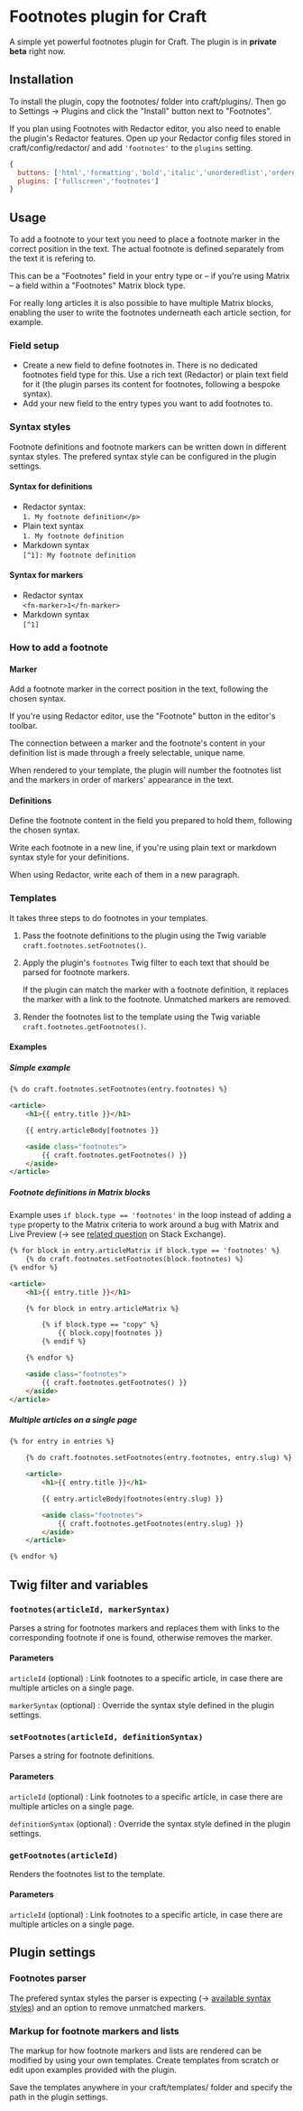 # Footnotes plugin for Craft

A simple yet powerful footnotes plugin for Craft. The plugin is in **private beta** right now.

## Installation

To install the plugin, copy the footnotes/ folder into craft/plugins/. Then go to Settings → Plugins and click the "Install" button next to "Footnotes".

If you plan using Footnotes with Redactor editor, you also need to enable the plugin's Redactor features. Open up your Redactor config files stored in craft/config/redactor/ and add `'footnotes'` to the `plugins` setting.

```javascript
{
  buttons: ['html','formatting','bold','italic','unorderedlist','orderedlist','link','image','video'],
  plugins: ['fullscreen','footnotes']
}
```


## Usage

To add a footnote to your text you need to place a footnote marker in the correct position in the text. The actual footnote is defined separately from the text it is refering to.

This can be a "Footnotes" field in your entry type or – if you're using Matrix – a field within a "Footnotes" Matrix block type.

For really long articles it is also possible to have multiple Matrix blocks, enabling the user to write the footnotes underneath each article section, for example.


### Field setup

- Create a new field to define footnotes in. There is no dedicated footnotes field type for this. Use a rich text (Redactor) or plain text field for it (the plugin parses its content for footnotes, following a bespoke syntax).
- Add your new field to the entry types you want to add footnotes to.


### Syntax styles

Footnote definitions and footnote markers can be written down in different syntax styles. The prefered syntax style can be configured in the plugin settings.

#### Syntax for definitions

- Redactor syntax:  
  `1. My footnote definition</p>`
- Plain text syntax  
  `1. My footnote definition`
- Markdown syntax  
  `[^1]: My footnote definition`

#### Syntax for markers

- Redactor syntax  
  `<fn-marker>1</fn-marker>`
- Markdown syntax  
  `[^1]`


### How to add a footnote

#### Marker

Add a footnote marker in the correct position in the text, following the chosen syntax.

If you're using Redactor editor, use the "Footnote" button in the editor's toolbar.

The connection between a marker and the footnote's content in your definition list is made through a freely selectable, unique name.

When rendered to your template, the plugin will number the footnotes list and the markers in order of markers' appearance in the text.

#### Definitions

Define the footnote content in the field you prepared to hold them, following the chosen syntax.

Write each footnote in a new line, if you're using plain text or markdown syntax style for your definitions.

When using Redactor, write each of them in a new paragraph.


### Templates

It takes three steps to do footnotes in your templates.

1. Pass the footnote definitions to the plugin using the Twig variable `craft.footnotes.setFootnotes()`.

2. Apply the plugin's `footnotes` Twig filter to each text that should be parsed for footnote markers.

   If the plugin can match the marker with a footnote definition, it replaces the marker with a link to the footnote. Unmatched markers are removed.

3. Render the footnotes list to the template using the Twig variable `craft.footnotes.getFootnotes()`.

#### Examples

##### Simple example

```html
{% do craft.footnotes.setFootnotes(entry.footnotes) %}

<article>
    <h1>{{ entry.title }}</h1>

    {{ entry.articleBody|footnotes }}

    <aside class="footnotes">
        {{ craft.footnotes.getFootnotes() }}
    </aside>
</article>
```

##### Footnote definitions in Matrix blocks

Example uses `if block.type == 'footnotes'` in the loop instead of adding a `type` property to the Matrix criteria to work around a bug with Matrix and Live Preview (→ see [related question][1] on Stack Exchange).

```html
{% for block in entry.articleMatrix if block.type == 'footnotes' %}
    {% do craft.footnotes.setFootnotes(block.footnotes) %}
{% endfor %}

<article>
    <h1>{{ entry.title }}</h1>

    {% for block in entry.articleMatrix %}

        {% if block.type == "copy" %}
            {{ block.copy|footnotes }}
        {% endif %}

    {% endfor %}

    <aside class="footnotes">
        {{ craft.footnotes.getFootnotes() }}
    </aside>
</article>
```

##### Multiple articles on a single page

```html
{% for entry in entries %}

    {% do craft.footnotes.setFootnotes(entry.footnotes, entry.slug) %}

    <article>
        <h1>{{ entry.title }}</h1>

        {{ entry.articleBody|footnotes(entry.slug) }}

        <aside class="footnotes">
            {{ craft.footnotes.getFootnotes(entry.slug) }}
        </aside>
    </article>

{% endfor %}
```

## Twig filter and variables

### `footnotes(articleId, markerSyntax)`

Parses a string for footnotes markers and replaces them with links to the corresponding footnote if one is found, otherwise removes the marker.

#### Parameters

`articleId` (optional)
:   Link footnotes to a specific article, in case there are multiple articles on a single page.

`markerSyntax` (optional)
:   Override the syntax style defined in the plugin settings.

### `setFootnotes(articleId, definitionSyntax)`

Parses a string for footnote definitions.

#### Parameters

`articleId` (optional)
:   Link footnotes to a specific article, in case there are multiple articles on a single page.

`definitionSyntax` (optional)
:   Override the syntax style defined in the plugin settings.

### `getFootnotes(articleId)`

Renders the footnotes list to the template.

#### Parameters

`articleId` (optional)
:   Link footnotes to a specific article, in case there are multiple articles on a single page.


## Plugin settings

### Footnotes parser

The prefered syntax styles the parser is expecting (→ [available syntax styles](#syntax-styles)) and an option to remove unmatched markers.

### Markup for footnote markers and lists

The markup for how footnote markers and lists are rendered can be modified by using your own templates. Create templates from scratch or edit upon examples provided with the plugin.

Save the templates anywhere in your craft/templates/ folder and specify the path in the plugin settings.


  [1]: http://craftcms.stackexchange.com/q/8879/125
